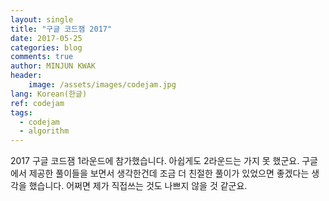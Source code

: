 ```yaml
---
layout: single
title: "구글 코드잼 2017"
date: 2017-05-25
categories: blog
comments: true
author: MINJUN KWAK
header:
    image: /assets/images/codejam.jpg
lang: Korean(한글)
ref: codejam
tags:
  - codejam
  - algorithm
---
```


2017 구글 코드잼 1라운드에 참가했습니다. 아쉽게도 2라운드는 가지 못 했군요. 
구글에서 제공한 풀이들을 보면서 생각한건데 조금 더 친절한 풀이가 있었으면 좋겠다는 생각을 했습니다. 어쩌면 제가 직접쓰는 것도 나쁘지 않을 것 같군요.
